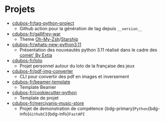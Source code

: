 # Projets

- [cdubos-fr/tag-python-project](https://github.com/cdubos-fr/tag-python-project)
  - Github action pour la génération de tag depuis `__version__`
- [cdubos-fr/gallifrey-war](https://github.com/cdubos-fr/gallifrey-war)
  - Theme [Oh-My-Zsh](https://ohmyz.sh/)/[Starship](https://starship.rs/)
- [cdubos-fr/whats-new-python3.11](https://github.com/cdubos-fr/whats-new-python3.11)
  - Présentation des nouveautés python 3.11 réalisé dans le cadre des [comèt' By Extia](https://www.extia-group.com/comet)
- [cdubos-fr/loto](https://github.com/cdubos-fr/loto)
  - Projet personnel autour du loto de la française des jeux
- [cdubos-fr/pdf-img-converter](https://github.com/cdubos-fr/pdf-img-converter)
  - CLI pour convertir des pdf en images et inversement
- [cdubos-fr/beamer-template](https://github.com/cdubos-fr/beamer-template)
  - Template Beamer
- [cdubos-fr/cookiecutter-python](https://github.com/cdubos-fr/beamer-template)
  - Template de projet
- [cdubos-fr/merciyanis-music-store](https://gitlab.com/cdubos-fr/merciyanis-music-store)
  - Projet de demonstration de compétence {bdg-primary}`Python`{bdg-info}`GithubCI`{bdg-info}`FastAPI`
